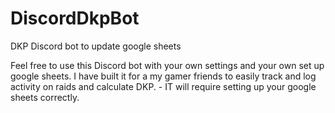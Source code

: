 # DiscordDkpBot
DKP Discord bot to update google sheets

Feel free to use this Discord bot with your own settings and your own set up google sheets. 
I have built it for a my gamer friends to easily track and log activity on raids and calculate DKP. - IT will require setting up your google sheets correctly. 


